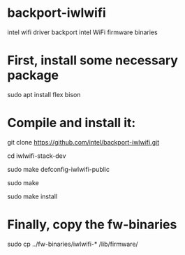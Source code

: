 # backport-iwlwifi
intel wifi driver backport
intel WiFi firmware binaries  


# First, install some necessary package

sudo apt install flex bison

# Compile and install it:

git clone https://github.com/intel/backport-iwlwifi.git

cd iwlwifi-stack-dev

sudo make defconfig-iwlwifi-public

sudo make 

sudo make install

# Finally, copy the fw-binaries
sudo cp ../fw-binaries/iwlwifi-* /lib/firmware/
